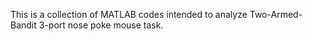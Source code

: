 This is a collection of MATLAB codes intended to analyze Two-Armed-Bandit 3-port nose poke mouse task. 
